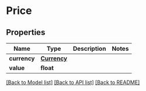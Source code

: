 # Price

## Properties
Name | Type | Description | Notes
------------ | ------------- | ------------- | -------------
**currency** | [**Currency**](Currency.md) |  | 
**value** | **float** |  | 

[[Back to Model list]](../README.md#documentation-for-models) [[Back to API list]](../README.md#documentation-for-api-endpoints) [[Back to README]](../README.md)

